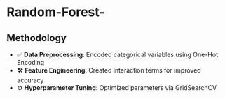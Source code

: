 # Random-Forest-
## Methodology
- ✅ **Data Preprocessing**: Encoded categorical variables using One-Hot Encoding  
- 🛠️ **Feature Engineering**: Created interaction terms for improved accuracy  
- ⚙️ **Hyperparameter Tuning**: Optimized parameters via GridSearchCV
